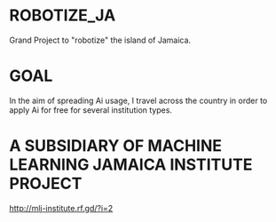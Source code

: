 # ROBOTIZE_JA
Grand Project to "robotize" the island of Jamaica.

# GOAL
In the aim of spreading Ai usage, I travel across the country in order to apply Ai for free for several institution types.

# A SUBSIDIARY OF MACHINE LEARNING JAMAICA INSTITUTE PROJECT
http://mlj-institute.rf.gd/?i=2
